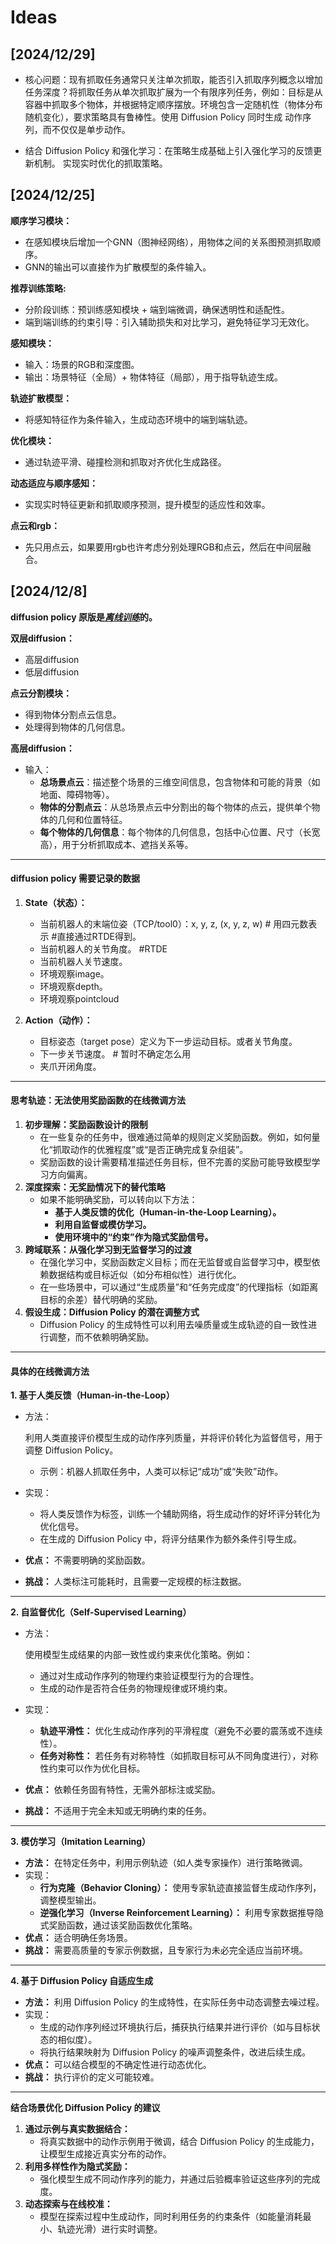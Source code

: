 # Ideas

## [2024/12/29]



- 核心问题：现有抓取任务通常只关注单次抓取，能否引入抓取序列概念以增加任务深度？将抓取任务从单次抓取扩展为一个有限序列任务，例如：目标是从容器中抓取多个物体，并根据特定顺序摆放。环境包含一定随机性（物体分布随机变化），要求策略具有鲁棒性。使用 Diffusion Policy 同时生成 动作序列，而不仅仅是单步动作。


- 结合 Diffusion Policy 和强化学习：在策略生成基础上引入强化学习的反馈更新机制。
实现实时优化的抓取策略。


## [2024/12/25]

**顺序学习模块：**
   - 在感知模块后增加一个GNN（图神经网络），用物体之间的关系图预测抓取顺序。
   - GNN的输出可以直接作为扩散模型的条件输入。

**推荐训练策略:**
   - 分阶段训练：预训练感知模块 + 端到端微调，确保透明性和适配性。
   - 端到端训练的约束引导：引入辅助损失和对比学习，避免特征学习无效化。

**感知模块：**
   - 输入：场景的RGB和深度图。
   - 输出：场景特征（全局）+ 物体特征（局部），用于指导轨迹生成。

**轨迹扩散模型：**
   - 将感知特征作为条件输入，生成动态环境中的端到端轨迹。

**优化模块：**
   - 通过轨迹平滑、碰撞检测和抓取对齐优化生成路径。

**动态适应与顺序感知：**
   - 实现实时特征更新和抓取顺序预测，提升模型的适应性和效率。

**点云和rgb：**
   - 先只用点云，如果要用rgb也许考虑分别处理RGB和点云，然后在中间层融合。



## [2024/12/8]

**diffusion policy 原版是<u>*离线训练*</u>的。**

**双层diffusion：**
   - 高层diffusion
   - 低层diffusion

**点云分割模块：**
   - 得到物体分割点云信息。
   - 处理得到物体的几何信息。

**高层diffusion：**
   - 输入：
     - **总场景点云**：描述整个场景的三维空间信息，包含物体和可能的背景（如地面、障碍物等）。
     - **物体的分割点云**：从总场景点云中分割出的每个物体的点云，提供单个物体的几何和位置特征。
     - **每个物体的几何信息**：每个物体的几何信息，包括中心位置、尺寸（长宽高），用于分析抓取成本、遮挡关系等。

   

------
#### **diffusion policy 需要记录的数据**

1. **State（状态）：**

   - 当前机器人的末端位姿（TCP/tool0）：x, y, z, (x, y, z, w)	# 用四元数表示	#直接通过RTDE得到。
   - 当前机器人的关节角度。	#RTDE
   - 当前机器人关节速度。
   - 环境观察image。
   - 环境观察depth。
   - 环境观察pointcloud

2. **Action（动作）：**

   - 目标姿态（target pose）定义为下一步运动目标。或者关节角度。
   - 下一步关节速度。 # 暂时不确定怎么用
   - 夹爪开闭角度。

------




#### **思考轨迹：无法使用奖励函数的在线微调方法**

1. **初步理解：奖励函数设计的限制**
   - 在一些复杂的任务中，很难通过简单的规则定义奖励函数。例如，如何量化“抓取动作的优雅程度”或“是否正确完成复杂组装”。
   - 奖励函数的设计需要精准描述任务目标，但不完善的奖励可能导致模型学习方向偏离。
2. **深度探索：无奖励情况下的替代策略**
   - 如果不能明确奖励，可以转向以下方法：
     - **基于人类反馈的优化（Human-in-the-Loop Learning）。**
     - **利用自监督或模仿学习。**
     - **使用环境中的“约束”作为隐式奖励信号。**
3. **跨域联系：从强化学习到无监督学习的过渡**
   - 在强化学习中，奖励函数定义目标；而在无监督或自监督学习中，模型依赖数据结构或目标近似（如分布相似性）进行优化。
   - 在一些场景中，可以通过“生成质量”和“任务完成度”的代理指标（如距离目标的余差）替代明确的奖励。
4. **假设生成：Diffusion Policy 的潜在调整方式**
   - Diffusion Policy 的生成特性可以利用去噪质量或生成轨迹的自一致性进行调整，而不依赖明确奖励。

------

#### **具体的在线微调方法**

**1. 基于人类反馈（Human-in-the-Loop）**

- 方法：

  利用人类直接评价模型生成的动作序列质量，并将评价转化为监督信号，用于调整 Diffusion Policy。

  - 示例：机器人抓取任务中，人类可以标记“成功”或“失败”动作。

- 实现：

  - 将人类反馈作为标签，训练一个辅助网络，将生成动作的好坏评分转化为优化信号。
  - 在生成的 Diffusion Policy 中，将评分结果作为额外条件引导生成。

- **优点：** 不需要明确的奖励函数。

- **挑战：** 人类标注可能耗时，且需要一定规模的标注数据。

------

**2. 自监督优化（Self-Supervised Learning）**

- 方法：

  使用模型生成结果的内部一致性或约束来优化策略。例如：

  - 通过对生成动作序列的物理约束验证模型行为的合理性。
  - 生成的动作是否符合任务的物理规律或环境约束。

- 实现：

  - **轨迹平滑性：** 优化生成动作序列的平滑程度（避免不必要的震荡或不连续性）。
  - **任务对称性：** 若任务有对称特性（如抓取目标可从不同角度进行），对称性约束可以作为优化目标。

- **优点：** 依赖任务固有特性，无需外部标注或奖励。

- **挑战：** 不适用于完全未知或无明确约束的任务。

------

**3. 模仿学习（Imitation Learning）**

- **方法：**
  在特定任务中，利用示例轨迹（如人类专家操作）进行策略微调。
- 实现：
  - **行为克隆（Behavior Cloning）：**
    使用专家轨迹直接监督生成动作序列，调整模型输出。
  - **逆强化学习（Inverse Reinforcement Learning）：**
    利用专家数据推导隐式奖励函数，通过该奖励函数优化策略。
- **优点：** 适合明确任务场景。
- **挑战：** 需要高质量的专家示例数据，且专家行为未必完全适应当前环境。

------

**4. 基于 Diffusion Policy 自适应生成**

- **方法：**
  利用 Diffusion Policy 的生成特性，在实际任务中动态调整去噪过程。
- 实现：
  - 生成的动作序列经过环境执行后，捕获执行结果并进行评价（如与目标状态的相似度）。
  - 将执行结果映射为 Diffusion Policy 的噪声调整条件，改进后续生成。
- **优点：** 可以结合模型的不确定性进行动态优化。
- **挑战：** 执行评价的定义可能较难。

------

**结合场景优化 Diffusion Policy 的建议**

1. **通过示例与真实数据结合：**
   - 将真实数据中的动作示例用于微调，结合 Diffusion Policy 的生成能力，让模型生成接近真实分布的动作。
2. **利用多样性作为隐式奖励：**
   - 强化模型生成不同动作序列的能力，并通过后验概率验证这些序列的完成度。
3. **动态探索与在线校准：**
   - 模型在探索过程中生成动作，同时利用任务的约束条件（如能量消耗最小、轨迹光滑）进行实时调整。
